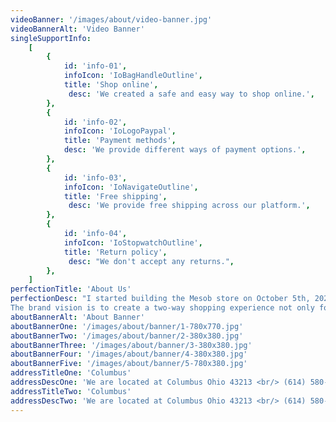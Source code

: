 ```yaml
---
videoBanner: '/images/about/video-banner.jpg'
videoBannerAlt: 'Video Banner'
singleSupportInfo:
    [
        {
            id: 'info-01',
            infoIcon: 'IoBagHandleOutline',
            title: 'Shop online',
             desc: 'We created a safe and easy way to shop online.',
        },
        {
            id: 'info-02',
            infoIcon: 'IoLogoPaypal',
            title: 'Payment methods',
            desc: 'We provide different ways of payment options.',
        },
        {
            id: 'info-03',
            infoIcon: 'IoNavigateOutline',
            title: 'Free shipping',
             desc: 'We provide free shipping across our platform.',
        },
        {
            id: 'info-04',
            infoIcon: 'IoStopwatchOutline',
            title: 'Return policy',
             desc: "We don't accept any returns.",
        },
    ]
perfectionTitle: 'About Us'
perfectionDesc: "I started building the Mesob store on October 5th, 2021 for a school project. At that time I didn’t have any plan to publish it. A good friend and family of mine by the name of Peter Tesfamichael advised me that it would be a good business model for our country Eritrea. In addition to the support, I got from my father, my wife, friends, family, and the Eritrean community thankfully by God`s grace I was able to publish this amazing app on March 20th, 2022.
The brand vision is to create a two-way shopping experience not only for Eritrea but for the whole of Africa and beyond. I will take time to encourage all young adults to take their dreams one step further to accomplish their goals."
aboutBannerAlt: 'About Banner'
aboutBannerOne: '/images/about/banner/1-780x770.jpg'
aboutBannerTwo: '/images/about/banner/2-380x380.jpg'
aboutBannerThree: '/images/about/banner/3-380x380.jpg'
aboutBannerFour: '/images/about/banner/4-380x380.jpg'
aboutBannerFive: '/images/about/banner/5-780x380.jpg'
addressTitleOne: 'Columbus'
addressDescOne: 'We are located at Columbus Ohio 43213 <br/> (614) 580-7521 <br/>  mesob@mesobstore.com'
addressTitleTwo: 'Columbus'
addressDescTwo: 'We are located at Columbus Ohio 43213 <br/> (614) 580-7521 <br/> mesob@mesobstore.com'
---
```


